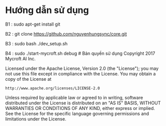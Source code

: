 # Hướng dẫn sử dụng
B1 : sudo apt-get install git


B2 : git clone https://github.com/nguyenhungsync/core.git


B3 : sudo bash ./dev_setup.sh


B4 : sudo ./start-mycroft.sh debug
      # Bản quyền sử dụng
 Copyright 2017 Mycroft AI Inc.

 Licensed under the Apache License, Version 2.0 (the "License");
 you may not use this file except in compliance with the License.
 You may obtain a copy of the License at

    http://www.apache.org/licenses/LICENSE-2.0

 Unless required by applicable law or agreed to in writing, software
 distributed under the License is distributed on an "AS IS" BASIS,
 WITHOUT WARRANTIES OR CONDITIONS OF ANY KIND, either express or implied.
 See the License for the specific language governing permissions and
 limitations under the License.
